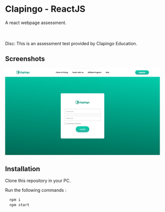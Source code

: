 
# Clapingo - ReactJS

A react webpage assessment.
<br/>
<br/><br/><br/>
Disc: This is an assessment test provided by Clapingo Education. 






## Screenshots

![App Screenshot](https://github.com/iamhk12/Clapingo-edu-assessment/blob/main/ss/loginpage.png)

## Installation

Clone this repository in your PC.

Run the following commands :

```bash
  npm i
  npm start
```
    
